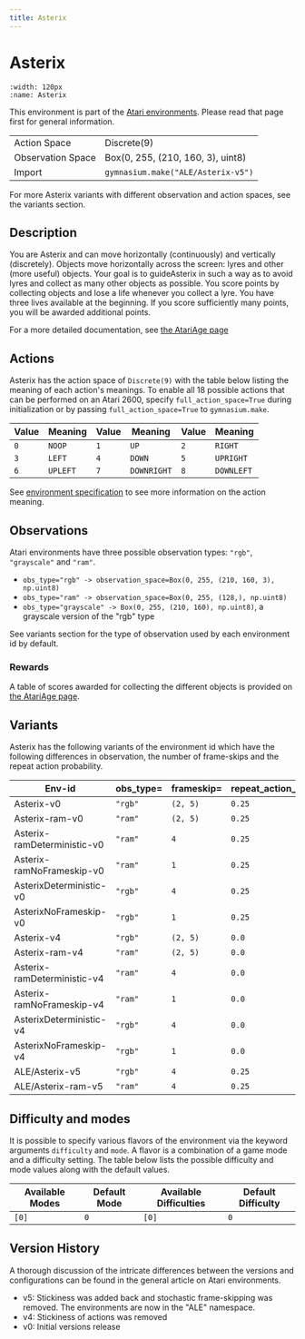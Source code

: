 ```yaml
---
title: Asterix
---
```


# Asterix

```{figure} ../_static/videos/environments/asterix.gif
:width: 120px
:name: Asterix
```

This environment is part of the <a href='..'>Atari environments</a>. Please read that page first for general information.

|   |   |
|---|---|
| Action Space | Discrete(9) |
| Observation Space | Box(0, 255, (210, 160, 3), uint8) |
| Import | `gymnasium.make("ALE/Asterix-v5")` |

For more Asterix variants with different observation and action spaces, see the variants section.

## Description

You are Asterix and can move horizontally (continuously) and vertically (discretely). Objects move horizontally across the screen: lyres and other (more useful) objects. Your goal is to guideAsterix in such a way as to avoid lyres and collect as many other objects as possible. You score points by collecting objects and lose a life whenever you collect a lyre. You have three lives available at the beginning. If you score sufficiently many points, you will be awarded additional points.

For a more detailed documentation, see [the AtariAge page](https://atariage.com/manual_html_page.php?SoftwareID=3325)

## Actions

Asterix has the action space of `Discrete(9)` with the table below listing the meaning of each action's meanings.
To enable all 18 possible actions that can be performed on an Atari 2600, specify `full_action_space=True` during
initialization or by passing `full_action_space=True` to `gymnasium.make`.

| Value   | Meaning   | Value   | Meaning     | Value   | Meaning    |
|---------|-----------|---------|-------------|---------|------------|
| `0`     | `NOOP`    | `1`     | `UP`        | `2`     | `RIGHT`    |
| `3`     | `LEFT`    | `4`     | `DOWN`      | `5`     | `UPRIGHT`  |
| `6`     | `UPLEFT`  | `7`     | `DOWNRIGHT` | `8`     | `DOWNLEFT` |

See [environment specification](../env-spec) to see more information on the action meaning.

## Observations

Atari environments have three possible observation types: `"rgb"`, `"grayscale"` and `"ram"`.

- `obs_type="rgb" -> observation_space=Box(0, 255, (210, 160, 3), np.uint8)`
- `obs_type="ram" -> observation_space=Box(0, 255, (128,), np.uint8)`
- `obs_type="grayscale" -> Box(0, 255, (210, 160), np.uint8)`, a grayscale version of the "rgb" type

See variants section for the type of observation used by each environment id by default.

### Rewards

A table of scores awarded for collecting the different objects is provided on [the AtariAge page](https://atariage.com/manual_html_page.php?SoftwareID=3325).

## Variants

Asterix has the following variants of the environment id which have the following differences in observation,
the number of frame-skips and the repeat action probability.

| Env-id                      | obs_type=   | frameskip=   | repeat_action_probability=   |
|-----------------------------|-------------|--------------|------------------------------|
| Asterix-v0                  | `"rgb"`     | `(2, 5)`     | `0.25`                       |
| Asterix-ram-v0              | `"ram"`     | `(2, 5)`     | `0.25`                       |
| Asterix-ramDeterministic-v0 | `"ram"`     | `4`          | `0.25`                       |
| Asterix-ramNoFrameskip-v0   | `"ram"`     | `1`          | `0.25`                       |
| AsterixDeterministic-v0     | `"rgb"`     | `4`          | `0.25`                       |
| AsterixNoFrameskip-v0       | `"rgb"`     | `1`          | `0.25`                       |
| Asterix-v4                  | `"rgb"`     | `(2, 5)`     | `0.0`                        |
| Asterix-ram-v4              | `"ram"`     | `(2, 5)`     | `0.0`                        |
| Asterix-ramDeterministic-v4 | `"ram"`     | `4`          | `0.0`                        |
| Asterix-ramNoFrameskip-v4   | `"ram"`     | `1`          | `0.0`                        |
| AsterixDeterministic-v4     | `"rgb"`     | `4`          | `0.0`                        |
| AsterixNoFrameskip-v4       | `"rgb"`     | `1`          | `0.0`                        |
| ALE/Asterix-v5              | `"rgb"`     | `4`          | `0.25`                       |
| ALE/Asterix-ram-v5          | `"ram"`     | `4`          | `0.25`                       |

## Difficulty and modes

It is possible to specify various flavors of the environment via the keyword arguments `difficulty` and `mode`.
A flavor is a combination of a game mode and a difficulty setting. The table below lists the possible difficulty and mode values
along with the default values.

| Available Modes   | Default Mode   | Available Difficulties   | Default Difficulty   |
|-------------------|----------------|--------------------------|----------------------|
| `[0]`             | `0`            | `[0]`                    | `0`                  |

## Version History

A thorough discussion of the intricate differences between the versions and configurations can be found in the general article on Atari environments.

* v5: Stickiness was added back and stochastic frame-skipping was removed. The environments are now in the "ALE" namespace.
* v4: Stickiness of actions was removed
* v0: Initial versions release
